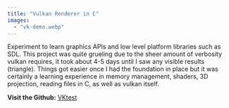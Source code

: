 ```yaml
---
title: "Vulkan Renderer in C"
images:
  - "vk-demo.webp"
---
```

Experiment to learn graphics APIs and low level platform libraries such as SDL. This project was quite grueling due to the sheer amount of verbosity vulkan requires, it took about 4-5 days until I saw any visible results (triangle). Things got easier once I had the foundation in place but it was certainly a learning experience in memory management, shaders, 3D projection, reading files in C, as well as vulkan itself.

**Visit the Github:**
[VKtest](https://github.com/gerblesh/vktest)
